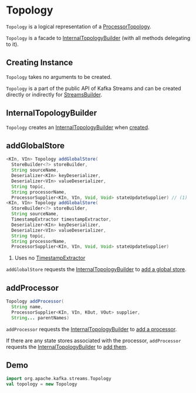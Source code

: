 # Topology

`Topology` is a logical representation of a [ProcessorTopology](processor/ProcessorTopology.md).

`Topology` is a facade to [InternalTopologyBuilder](processor/InternalTopologyBuilder.md) (with all methods delegating to it).

## Creating Instance

`Topology` takes no arguments to be created.

`Topology` is a part of the public API of Kafka Streams and can be created directly or indirectly for [StreamsBuilder](kstream/StreamsBuilder.md#topology).

## <span id="internalTopologyBuilder"> InternalTopologyBuilder

`Topology` creates an [InternalTopologyBuilder](processor/InternalTopologyBuilder.md) when [created](#creating-instance).

## <span id="addGlobalStore"> addGlobalStore

```java
<KIn, VIn> Topology addGlobalStore(
  StoreBuilder<?> storeBuilder,
  String sourceName,
  Deserializer<KIn> keyDeserializer,
  Deserializer<VIn> valueDeserializer,
  String topic,
  String processorName,
  ProcessorSupplier<KIn, VIn, Void, Void> stateUpdateSupplier) // (1)
<KIn, VIn> Topology addGlobalStore(
  StoreBuilder<?> storeBuilder,
  String sourceName,
  TimestampExtractor timestampExtractor,
  Deserializer<KIn> keyDeserializer,
  Deserializer<VIn> valueDeserializer,
  String topic,
  String processorName,
  ProcessorSupplier<KIn, VIn, Void, Void> stateUpdateSupplier)
```

1. Uses no [TimestampExtractor](processor/TimestampExtractor.md)

`addGlobalStore` requests the [InternalTopologyBuilder](#internalTopologyBuilder) to [add a global store](processor/InternalTopologyBuilder.md#addGlobalStore).

## <span id="addProcessor"> addProcessor

```java
Topology addProcessor(
  String name,
  ProcessorSupplier<KIn, VIn, KOut, VOut> supplier,
  String... parentNames)
```

`addProcessor` requests the [InternalTopologyBuilder](#internalTopologyBuilder) to [add a processor](processor/InternalTopologyBuilder.md#addProcessor).

If there are any state stores associated with the processor, `addProcessor` requests the [InternalTopologyBuilder](#internalTopologyBuilder) to [add them](processor/InternalTopologyBuilder.md#addStateStore).

## Demo

```scala
import org.apache.kafka.streams.Topology
val topology = new Topology
```
